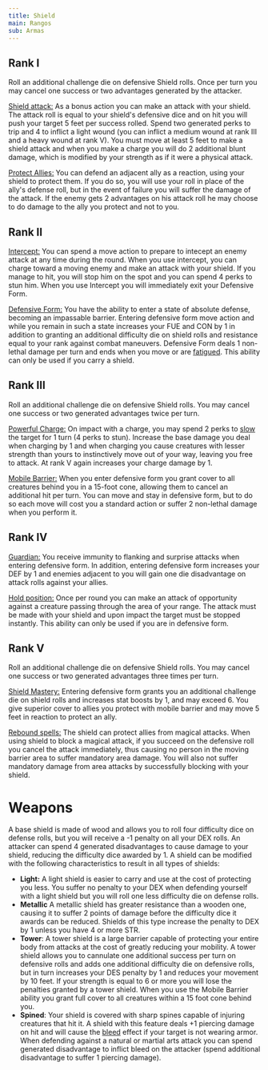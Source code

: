 ```yaml
---
title: Shield
main: Rangos
sub: Armas
---
```


## Rank I

Roll an additional challenge die on defensive Shield rolls. Once per turn you may cancel one success or two advantages generated by the attacker.

<u>Shield attack:</u> As a bonus action you can make an attack with your shield. The attack roll is equal to your shield's defensive dice and on hit you will push your target 5 feet per success rolled. Spend two generated perks to trip and 4 to inflict a light wound (you can inflict a medium wound at rank III and a heavy wound at rank V). You must move at least 5 feet to make a shield attack and when you make a charge you will do 2 additional blunt damage, which is modified by your strength as if it were a physical attack. 

<u>Protect Allies:</u> You can defend an adjacent ally as a reaction, using your shield to protect them. If you do so, you will use your roll in place of the ally's defense roll, but in the event of failure you will suffer the damage of the attack. If the enemy gets 2 advantages on his attack roll he may choose to do damage to the ally you protect and not to you.

## Rank II

<u>Intercept:</u> You can spend a move action to prepare to intecept an enemy attack at any time during the round. When you use intercept, you can charge toward a moving enemy and make an attack with your shield. If you manage to hit, you will stop him on the spot and you can spend 4 perks to stun him. When you use Intercept you will immediately exit your Defensive Form.

<u>Defensive Form:</u> You have the ability to enter a state of absolute defense, becoming an impassable barrier. Entering defensive form move action and while you remain in such a state increases your FUE and CON by 1 in addition to granting an additional difficulty die on shield rolls and resistance equal to your rank against combat maneuvers. Defensive Form deals 1 non-lethal damage per turn and ends when you move or are [fatigued](https://raldamain.com/rules/Reglas%20principales/Efectos%20de%20estado.html#fatigada). This ability can only be used if you carry a shield.

## Rank III 

Roll an additional challenge die on defensive Shield rolls. You may cancel one success or two generated advantages twice per turn.

<u>Powerful Charge:</u> On impact with a charge, you may spend 2 perks to [slow](https://raldamain.com/rules/Reglas%20principales/Efectos%20de%20estado.html#ralentizada) the target for 1 turn (4 perks to stun). Increase the base damage you deal when charging by 1 and when charging you cause creatures with lesser strength than yours to instinctively move out of your way, leaving you free to attack. At rank V again increases your charge damage by 1.

<u>Mobile Barrier:</u> When you enter defensive form you grant cover to all creatures behind you in a 15-foot cone, allowing them to cancel an additional hit per turn. You can move and stay in defensive form, but to do so each move will cost you a standard action or suffer 2 non-lethal damage when you perform it.

## Rank IV

<u>Guardian:</u> You receive immunity to flanking and surprise attacks when entering defensive form. In addition, entering defensive form increases your DEF by 1 and enemies adjacent to you will gain one die disadvantage on attack rolls against your allies.

<u>Hold position:</u> Once per round you can make an attack of opportunity against a creature passing through the area of your range. The attack must be made with your shield and upon impact the target must be stopped instantly. This ability can only be used if you are in defensive form.

## Rank V

Roll an additional challenge die on defensive Shield rolls. You may cancel one success or two generated advantages three times per turn.

<u>Shield Mastery:</u> Entering defensive form grants you an additional challenge die on shield rolls and increases stat boosts by 1, and may exceed 6. You give superior cover to allies you protect with mobile barrier and may move 5 feet in reaction to protect an ally.

<u>Rebound spells:</u> The shield can protect allies from magical attacks. When using shield to block a magical attack, if you succeed on the defensive roll you cancel the attack immediately, thus causing no person in the moving barrier area to suffer mandatory area damage. You will also not suffer mandatory damage from area attacks by successfully blocking with your shield.

# Weapons

A base shield is made of wood and allows you to roll four difficulty dice on defense rolls, but you will receive a -1 penalty on all your DEX rolls. An attacker can spend 4 generated disadvantages to cause damage to your shield, reducing the difficulty dice awarded by 1. A shield can be modified with the following characteristics to result in all types of shields:

- **Light:** A light shield is easier to carry and use at the cost of protecting you less. You suffer no penalty to your DEX when defending yourself with a light shield but you will roll one less difficulty die on defense rolls.
- **Metallic** A metallic shield has greater resistance than a wooden one, causing it to suffer 2 points of damage before the difficulty dice it awards can be reduced. Shields of this type increase the penalty to DEX by 1 unless you have 4 or more STR.
- **Tower**: A tower shield is a large barrier capable of protecting your entire body from attacks at the cost of greatly reducing your mobility. A tower shield allows you to cannulate one additional success per turn on defensive rolls and adds one additional difficulty die on defensive rolls, but in turn increases your DES penalty by 1 and reduces your movement by 10 feet. If your strength is equal to 6 or more you will lose the penalties granted by a tower shield. When you use the Mobile Barrier ability you grant full cover to all creatures within a 15 foot cone behind you.
- **Spined**: Your shield is covered with sharp spines capable of injuring creatures that hit it. A shield with this feature deals +1 piercing damage on hit and will cause the [bleed](https://raldamain.com/rules/Reglas%20principales/Efectos%20de%20estado.html#sangrado) effect if your target is not wearing armor. When defending against a natural or martial arts attack you can spend generated disadvantage to inflict bleed on the attacker (spend additional disadvantage to suffer 1 piercing damage).















 

